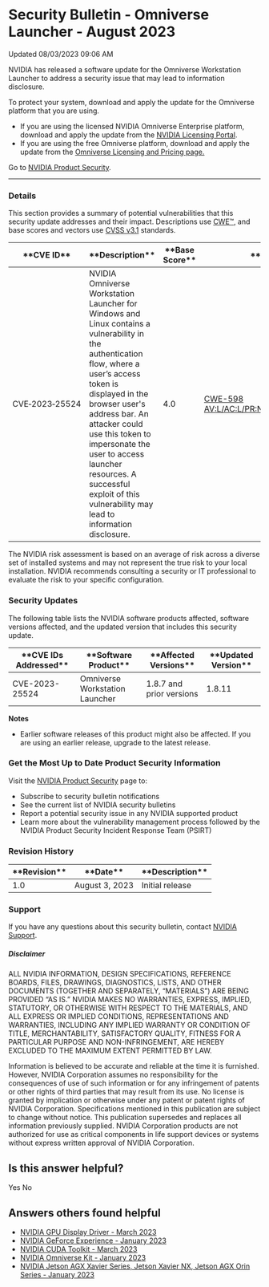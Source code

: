 

Security Bulletin - Omniverse Launcher - August 2023
====================================================




 Updated 08/03/2023 09:06 AM



NVIDIA has released a software update for the Omniverse Workstation Launcher to address a security issue that may lead to information disclosure.


To protect your system, download and apply the update for the Omniverse platform that you are using. 


* If you are using the licensed NVIDIA Omniverse Enterprise platform, download and apply the update from the [NVIDIA Licensing Portal](https://ui.licensing.nvidia.com/login).
* If you are using the free Omniverse platform, download and apply the update from the [Omniverse Licensing and Pricing page.](https://www.nvidia.com/en-us/omniverse/download/)


Go to [NVIDIA Product Security](https://www.nvidia.com/security/).






---




### Details


This section provides a summary of potential vulnerabilities that this security update addresses and their impact. Descriptions use [CWE™](https://cwe.mitre.org/), and base scores and vectors use [CVSS v3.1](https://www.first.org/cvss/specification-document) standards.




| \*\*CVE ID\*\* | \*\*Description\*\* | \*\*Base Score\*\* | \*\*Vector\*\* |
| --- | --- | --- | --- |
| CVE‑2023‑25524 | NVIDIA Omniverse Workstation Launcher for Windows and Linux contains a vulnerability in the authentication flow, where a user’s access token is displayed in the browser user's address bar. An attacker could use this token to impersonate the user to access launcher resources. A successful exploit of this vulnerability may lead to information disclosure. | 4.0 | [CWE-598](https://cwe.mitre.org/data/definitions/598.html) [AV:L/AC:L/PR:N/UI:N/S:U/C:L/I:N/A:N](https://nvd.nist.gov/vuln-metrics/cvss/v3-calculator?vector=AV:L/AC:L/PR:N/UI:N/S:U/C:L/I:N/A:N) |


The NVIDIA risk assessment is based on an average of risk across a diverse set of installed systems and may not represent the true risk to your local installation. NVIDIA recommends consulting a security or IT professional to evaluate the risk to your specific configuration.


### Security Updates


The following table lists the NVIDIA software products affected, software versions affected, and the updated version that includes this security update.




| \*\*CVE IDs Addressed\*\* | \*\*Software Product\*\* | \*\*Affected Versions\*\* | \*\*Updated Version\*\* |
| --- | --- | --- | --- |
| CVE-2023-25524 | Omniverse Workstation Launcher | 1.8.7 and prior versions | 1.8.11 |


**Notes**


* Earlier software releases of this product might also be affected. If you are using an earlier release, upgrade to the latest release.


### Get the Most Up to Date Product Security Information


Visit the [NVIDIA Product Security](https://www.nvidia.com/security) page to:


* Subscribe to security bulletin notifications
* See the current list of NVIDIA security bulletins
* Report a potential security issue in any NVIDIA supported product
* Learn more about the vulnerability management process followed by the NVIDIA Product Security Incident Response Team (PSIRT)


### Revision History








| \*\*Revision\*\* | \*\*Date\*\* | \*\*Description\*\* |
| --- | --- | --- |
| 1.0 | August 3, 2023 | Initial release |


### Support


If you have any questions about this security bulletin, contact [NVIDIA Support](https://www.nvidia.com/object/support.html).


##### Disclaimer


ALL NVIDIA INFORMATION, DESIGN SPECIFICATIONS, REFERENCE BOARDS, FILES, DRAWINGS, DIAGNOSTICS, LISTS, AND OTHER DOCUMENTS (TOGETHER AND SEPARATELY, “MATERIALS”) ARE BEING PROVIDED “AS IS.” NVIDIA MAKES NO WARRANTIES, EXPRESS, IMPLIED, STATUTORY, OR OTHERWISE WITH RESPECT TO THE MATERIALS, AND ALL EXPRESS OR IMPLIED CONDITIONS, REPRESENTATIONS AND WARRANTIES, INCLUDING ANY IMPLIED WARRANTY OR CONDITION OF TITLE, MERCHANTABILITY, SATISFACTORY QUALITY, FITNESS FOR A PARTICULAR PURPOSE AND NON-INFRINGEMENT, ARE HEREBY EXCLUDED TO THE MAXIMUM EXTENT PERMITTED BY LAW.


Information is believed to be accurate and reliable at the time it is furnished. However, NVIDIA Corporation assumes no responsibility for the consequences of use of such information or for any infringement of patents or other rights of third parties that may result from its use. No license is granted by implication or otherwise under any patent or patent rights of NVIDIA Corporation. Specifications mentioned in this publication are subject to change without notice. This publication supersedes and replaces all information previously supplied. NVIDIA Corporation products are not authorized for use as critical components in life support devices or systems without express written approval of NVIDIA Corporation.










Is this answer helpful?
-----------------------



Yes
No







Answers others found helpful
----------------------------


* [ NVIDIA GPU Display Driver - March 2023](/app/answers/detail/a_id/5452/related/1)
* [ NVIDIA GeForce Experience - January 2023](/app/answers/detail/a_id/5384/related/1)
* [ NVIDIA CUDA Toolkit - March 2023](/app/answers/detail/a_id/5446/related/1)
* [ NVIDIA Omniverse Kit - January 2023](/app/answers/detail/a_id/5418/related/1)
* [ NVIDIA Jetson AGX Xavier Series, Jetson Xavier NX, Jetson AGX Orin Series - January 2023](/app/answers/detail/a_id/5442/related/1)








